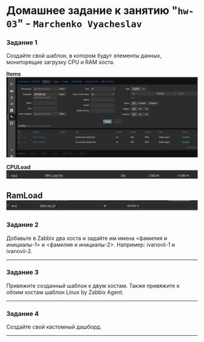 # Домашнее задание к занятию "`hw-03`" - `Marchenko Vyacheslav`

### Задание 1
Создайте свой шаблон, в котором будут элементы данных, мониторящие загрузку CPU и RAM хоста.

**Items**
![Items](https://github.com/Takarigua/hw-03/blob/f5b17bcdf5d411eb8b61275dfa3a669696fff0a1/screen/Items.png)

**CPULoad**
![CPULoad](https://github.com/Takarigua/hw-03/blob/f5b17bcdf5d411eb8b61275dfa3a669696fff0a1/screen/CPULoad.png)

**RamLoad**
![RAMLoad](https://github.com/Takarigua/hw-03/blob/f5b17bcdf5d411eb8b61275dfa3a669696fff0a1/screen/RAMLoad.png)
---

### Задание 2
Добавьте в Zabbix два хоста и задайте им имена <фамилия и инициалы-1> и <фамилия и инициалы-2>. Например: ivanovii-1 и ivanovii-2.


---

### Задание 3
Привяжите созданный шаблон к двум хостам. Также привяжите к обоим хостам шаблон Linux by Zabbix Agent.


---

### Задание 4
Создайте свой кастомный дашборд.


---
